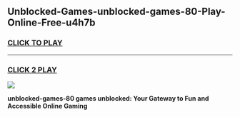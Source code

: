 
## Unblocked-Games-unblocked-games-80-Play-Online-Free-u4h7b
<h3>
<a href="https://premium76.site?title=unblocked-games-80&ref=26A">CLICK TO PLAY</a></h3>
<hr>

<h3>
<a href="https://premium76.site?title=unblocked-games-80&ref=26A">CLICK 2 PLAY</a>
  
</h3>

<a href="https://premium76.site?title=unblocked-games-80&ref=26A"><img src="https://clearcache.store/games.png"></a>


**unblocked-games-80 games unblocked: Your Gateway to Fun and Accessible Online Gaming**
